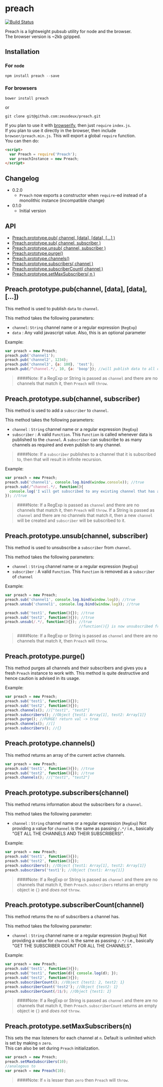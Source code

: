 preach
======
[![Build Status](https://travis-ci.org/zeusdeux/preach.svg?branch=master)](https://travis-ci.org/zeusdeux/preach)

Preach is a lightweight pubsub utility for node and the browser.   
The browser version is ~2kb gzipped.

## Installation

### For `node`

```javascript
npm install preach --save
```

### For browsers

```
bower install preach
```

or

```
git clone git@github.com:zeusdeux/preach.git
```

If you plan to use it with [browserify](http://browserify.org/), then just `require` `index.js`.   
If you plan to use it directly in the browser, then include `browser/preach.min.js`. This will export
a global `require` function.   
You can then do:

```html
<script>
  var Preach = require('Preach');
  var preachInstance = new Preach;
</script>
```

## Changelog

- 0.2.0
  - `Preach` now exports a constructor when `require`-ed instead of a monolithic instance (incompatible change)
- 0.1.0
  - Initial version

## API

- [Preach.prototype.pub( channel, [data], [data], [...] )](#preachprototypepubchannel-data-data-)
- [Preach.prototype.sub( channel, subscriber )](#preachprototypesubchannel-subscriber)
- [Preach.prototype.unsub( channel, subscriber )](#preachprototypeunsubchannel-subscriber)
- [Preach.prototype.purge()](#preachprototypepurge)
- [Preach.prototype.channels()](#preachprototypechannels)
- [Preach.prototype.subscribers( channel )](#preachprototypesubscriberschannel)
- [Preach.prototype.subscriberCount( channel )](#preachprototypesubscribercountchannel)
- [Preach.prototype.setMaxSubscribers( n )](#preachprototypesetmaxsubscribersn)

## Preach.prototype.pub(channel, [data], [data], [...])

This method is used to publish `data` to `channel`.

This method takes the following parameters:

- `channel`: `String` channel name or a regular expression (`RegExp`)
- `data`   : Any valid javascript value. Also, this is an optional parameter

Example:

```javascript
var preach = new Preach;
preach.pub('channel1');
preach.pub('channel2', 1234);
preach.pub('channel3', {a: 100}, 'test');
preach.pub(/^channel.*/, 10, {a: 'boop'}); //will publish data to all channels beginning with 'channel'
```

> ####Note:
> If a RegExp or String is passed as `channel` and there are no channels that match it, then `Preach` will `throw`.

## Preach.prototype.sub(channel, subscriber)

This method is used to add a `subscriber` to `channel`.

This method takes the following parameters:

- `channel`     : `String` channel name or a regular expression (`RegExp`)
- `subscriber`  : A valid `Function`. This `Function` is called whenever data is published to the `channel`.
A `subscriber` can subscribe to as many channels as required and even publish to any channel.

> ####Note:
> If a `subscriber` publishes to a channel that it is subscribed to, then that will result in infinite recursion.

Example:

```javascript
var preach = new Preach;
preach.sub('channel1', console.log.bind(window.console)); //true
preach.sub(/^channel.*/, function(){
  console.log('I will get subscribed to any existing channel that has a name starting with the string "channel"');
}); //true
```

> ####Note:
> If a RegExp is passed as `channel` and there are no channels that match it, then `Preach` will `throw`.
> If a String is passed as `channel` and there are no channels that match it, then a new `channel` will be created and `subscriber` will be subscribed to it.

## Preach.prototype.unsub(channel, subscriber)

This method is used to unsubscribe a `subscriber` from `channel`.

This method takes the following parameters:

- `channel`     : `String` channel name or a regular expression (`RegExp`)
- `subscriber`  : A valid `Function`. This `Function` is removed as a `subscriber` of `channel`

Example:

```javascript
var preach = new Preach;
preach.sub('channel1', console.log.bind(window.log)); //true
preach.unsub('channel1', console.log.bind(window.log)); //true

preach.sub('test1', function(){}); //true
preach.sub('test2', function(){}); //true
preach.unsub(/.*/, function(){}); //true
                                  //function(){} is now unsubscribed from *all* channels
```

> ####Note:
> If a RegExp or String is passed as `channel` and there are no channels that match it, then `Preach` will `throw`.

## Preach.prototype.purge()

This method purges all channels and their subscribers and gives you a fresh `Preach` instance to work with.
This method is quite destructive and hence caution is advised in its usage.

Example:

```javascript
var preach = new Preach;
preach.sub('test1', function(){});
preach.sub('test2', function(){});
preach.channels(); //["test1", "test2"]
preach.subscribers(); //Object {test1: Array[1], test2: Array[1]}
preach.purge(); //PURGE! return val -> true
preach.channels(); //[]
preach.subscribers(); //{}
```

## Preach.prototype.channels()

This method returns an array of the current active channels.

```javascript
var preach = new Preach;
preach.sub('test1', function(){}); //true
preach.sub('test2', function(){}); //true
preach.channels(); //["test1", "test2"]
```

## Preach.prototype.subscribers(channel)

This method returns information about the subscribers for a `channel`.

This method takes the following parameter:

- `channel` : `String` channel name or a regular expression (`RegExp`)
Not providing a value for `channel` is the same as passing `/.*/` i.e., basically "GET ALL THE CHANNELS AND THEIR SUBSCRIBERS!".

Example:

```javascript
var preach = new Preach;
preach.sub('test1', function(){});
preach.sub('test2', function(){});
preach.subscribers(); //Object {test1: Array[1], test2: Array[1]}
preach.subscribers('test1'); //Object {test1: Array[1]}
```

> ####Note:
> If a RegExp or String is passed as `channel` and there are no channels that match it, then `Preach.subscribers` returns an empty object ie `{}`
and *does not* `throw`.

## Preach.prototype.subscriberCount(channel)

This method returns the no of subscribers a channel has.

This method takes the following parameter:

- `channel` : `String` channel name or a regular expression (`RegExp`)
Not providing a value for `channel` is the same as passing `/.*/` i.e., basically "GET THE SUBSCRIBER COUNT FOR ALL THE CHANNELS".

Example:

```javascript
var preach = new Preach;
preach.sub('test1', function(){});
preach.sub('test1', function(d){ console.log(d); });
preach.sub('test2', function(){});
preach.subscriberCount(); //Object {test1: 2, test2: 1}
preach.subscriberCount('test2'); //Object {test2: 1}
preach.subscriberCount(/1$/); //Object {test1: 2}
```

> ####Note:
> If a RegExp or String is passed as `channel` and there are no channels that match it, then `Preach.subscriberCount` returns an empty object ie `{}`
and *does not* `throw`.


## Preach.prototype.setMaxSubscribers(n)

This sets the max listeners for each channel at `n`. Default is unlimited which is set by making `n` `zero`.   
This can also be set during `Preach` initialization.

```javascript
var preach = new Preach;
preach.setMaxSubscribers(10);
//analogous to
var preach = new Preach(10);
```

> ####Note:
> If `n` is lesser than `zero` then `Preach` will `throw`.

